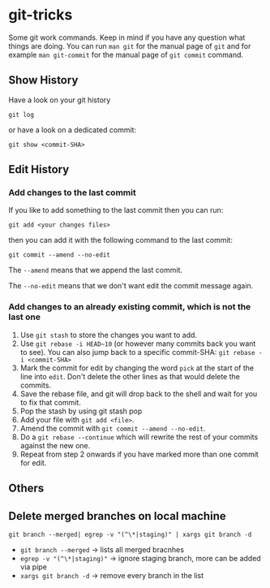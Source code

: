 # git-tricks
Some git work commands. Keep in mind if you have any question what things are doing. You can run 
`man git` for the manual page of `git` and for example `man git-commit` for the manual page of `git commit` command.

## Show History

Have a look on your git history
```
git log
```

or have a look on a dedicated commit:
```
git show <commit-SHA>
```

## Edit History

### Add changes to the last commit

If you like to add something to the last commit then you can run:
```shell
git add <your changes files>
```

then you can add it with the following command to the last commit:
```shell
git commit --amend --no-edit
```

The `--amend` means that we append the last commit.

The `--no-edit` means that we don't want edit the commit message again.

### Add changes to an already existing commit, which is not the last one

1. Use `git stash` to store the changes you want to add.
2. Use `git rebase -i HEAD~10` (or however many commits back you want to see).
   You can also jump back to a specific commit-SHA: `git rebase -i <commit-SHA>`
3. Mark the commit for edit by changing the word `pick` at the start of the line into `edit`. Don't delete the other lines as that would delete the commits.
4. Save the rebase file, and git will drop back to the shell and wait for you to fix that commit.
5. Pop the stash by using git stash pop
6. Add your file with `git add <file>`.
7. Amend the commit with `git commit --amend --no-edit`.
8. Do a `git rebase --continue` which will rewrite the rest of your commits against the new one.
9. Repeat from step 2 onwards if you have marked more than one commit for edit.

## Others

## Delete merged branches on local machine

```shell
git branch --merged| egrep -v "(^\*|staging)" | xargs git branch -d
```

* `git branch --merged` -> lists all merged bracnhes
* `egrep -v "(^\*|staging)"` -> ignore staging branch, more can be added via pipe
* `xargs git branch -d` -> remove every branch in the list
